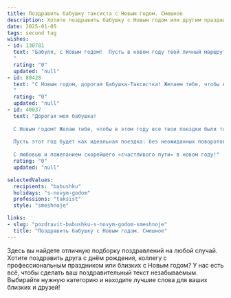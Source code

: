 ```yaml
---
title: Поздравить бабушку таксиста с Новым годом. Смешное
description: Хотите поздравить бабушку с Новым годом или другим праздником? Наш ИИ создаст незабываемое поздравление, а вы обязательно выделитесь среди других.  
date: 2025-01-05
tags: second tag
wishes:
- id: 130781
  text: "Бабуля, с Новым годом!  Пусть в новом году твой личный маршрут будет полон только позитива, а  клиенты — исключительно вежливыми и щедрыми (на подарки, конечно!).  Желаю тебе, чтобы  \"свободно\" на твоем жизненном такси горело всегда, а  \"занято\" — только во время уютных посиделок с внуками!
  "
  rating: "0"
  updated: "null"
- id: 80428
  text: "С Новым годом, дорогая Бабушка-Таксистка! Желаем тебе, чтобы в новом году клиенты были вежливыми, маршруты короткими, а чаевые - щедрыми! Пусть каждый день будет новым приключением, а машина - всегда исправной!
  "
  rating: "0"
  updated: "null"
- id: 40037
  text: "Дорогая моя бабушка!
  
  С Новым годом! Желаю тебе, чтобы в этом году все твои поездки были только по хорошим маршрутам, а пассажиры – с чувством юмора и щедрой рукой! Пусть каждый километр приносит радость, а счастье только в пробках тормозить не собирается.
  
  Пусть этот год будет как идеальная поездка: без неожиданных поворотов и с комфортным креслом, где можно спокойно отдохнуть, зная, что рядом любимые внуки!
  
  С любовью и пожеланием скорейшего «счастливого пути» в новом году!"
  rating: "0"
  updated: "null"

selectedValues:
  recipients: "babushku"
  holidays: "s-novym-godom"
  professions: "taksist"
  style: "smeshnoje"

links:
- slug: "pozdravit-babushku-s-novym-godom-smeshnoje"
  title: "Поздравить бабушку с Новым годом. Смешное"
---
```


Здесь вы найдете отличную подборку поздравлений на любой случай.
Хотите поздравить друга с днём рождения, коллегу с профессиональным праздником или близких с Новым годом? У нас есть всё, чтобы сделать ваш поздравительный текст незабываемым. Выбирайте нужную категорию и находите лучшие слова для ваших близких и друзей!
